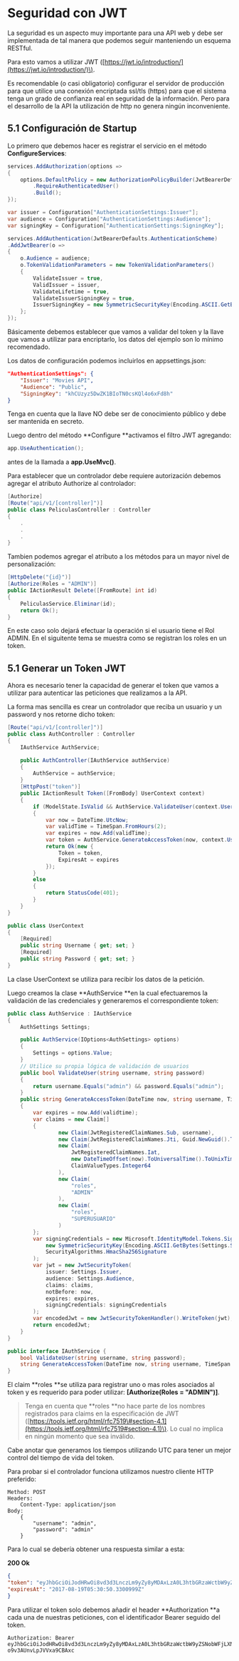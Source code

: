 # Seguridad con JWT

La seguridad es un aspecto muy importante para una API web y debe ser implementada de tal manera que podemos seguir manteniendo un esquema RESTful.

Para esto vamos a utilizar JWT \([https://jwt.io/introduction/](https://jwt.io/introduction/)\).

Es recomendable \(o casi obligatorio\) configurar el servidor de producción para que utilice una conexión encriptada ssl/tls \(https\) para que el sistema tenga un grado de confianza real en seguridad de la información.  Pero para el desarrollo de la API la utilización de http no genera ningún inconveniente.

## 5.1 Configuración de Startup

Lo primero que debemos hacer es registrar el servicio en el método **ConfigureServices**:

```csharp
services.AddAuthorization(options =>
{
    options.DefaultPolicy = new AuthorizationPolicyBuilder(JwtBearerDefaults.AuthenticationScheme)
        .RequireAuthenticatedUser()
        .Build();
});

var issuer = Configuration["AuthenticationSettings:Issuer"];
var audience = Configuration["AuthenticationSettings:Audience"];
var signingKey = Configuration["AuthenticationSettings:SigningKey"];

services.AddAuthentication(JwtBearerDefaults.AuthenticationScheme)
.AddJwtBearer(o =>
{
    o.Audience = audience;
    o.TokenValidationParameters = new TokenValidationParameters()
    {
        ValidateIssuer = true,
        ValidIssuer = issuer,
        ValidateLifetime = true,
        ValidateIssuerSigningKey = true,
        IssuerSigningKey = new SymmetricSecurityKey(Encoding.ASCII.GetBytes(signingKey))
    };
});
```

Básicamente debemos establecer que vamos a validar del token y la llave que vamos a utilizar para encriptarlo, los datos del ejemplo son lo mínimo recomendado.

Los datos de configuración podemos incluirlos en appsettings.json:

```json
"AuthenticationSettings": {
    "Issuer": "Movies API",
    "Audience": "Public",
    "SigningKey": "khCUzyz5DwZK1BIoTN0csKQl4o6xFd8h"
}
```

Tenga en cuenta que la llave NO debe ser de conocimiento público y debe ser mantenida en secreto.

Luego dentro del método **Configure **activamos el filtro JWT agregando:

```csharp
app.UseAuthentication();
```

antes de la llamada a **app.UseMvc\(\)**.

Para establecer que un controlador debe requiere autorización debemos agregar el atributo Authorize al controlador:

```csharp
[Authorize]
[Route("api/v1/[controller]")]
public class PeliculasController : Controller
{
    .
    .
    .
}
```

Tambien podemos agregar el atributo a los métodos para un mayor nivel de personalización:

```csharp
[HttpDelete("{id}")]
[Authorize(Roles = "ADMIN")]
public IActionResult Delete([FromRoute] int id)
{
    PeliculasService.Eliminar(id);
    return Ok();
}
```

En este caso solo dejará efectuar la operación si el usuario tiene el Rol ADMIN. En el siguitente tema se muestra como se registran los roles en un token.

## 5.1 Generar un Token JWT

Ahora es necesario tener la capacidad de generar el token que vamos a utilizar para autenticar las peticiones que realizamos a la API.

La forma mas sencilla es crear un controlador que reciba un usuario y un password y nos retorne dicho token:

```csharp
[Route("api/v1/[controller]")]
public class AuthController : Controller
{
    IAuthService AuthService;

    public AuthController(IAuthService authService)
    {
        AuthService = authService;
    }
    [HttpPost("token")]
    public IActionResult Token([FromBody] UserContext context)
    {
        if (ModelState.IsValid && AuthService.ValidateUser(context.Username, context.Password))
        {
            var now = DateTime.UtcNow;
            var validTime = TimeSpan.FromHours(2);
            var expires = now.Add(validTime);
            var token = AuthService.GenerateAccessToken(now, context.Username, validTime);
            return Ok(new {
                Token = token,
                ExpiresAt = expires
            });
        }
        else
        {
            return StatusCode(401);
        }
    }
}

public class UserContext
{
    [Required]
    public string Username { get; set; }
    [Required]
    public string Password { get; set; }
}
```

La clase UserContext se utiliza para recibir los datos de la petición.

Luego creamos la clase **AuthService **en la cual efectuaremos la validación de las credenciales y generaremos el correspondiente token:

```csharp
public class AuthService : IAuthService
{
    AuthSettings Settings;

    public AuthService(IOptions<AuthSettings> options)
    {
        Settings = options.Value;
    }
    // Utilice su propia lógica de validación de usuarios
    public bool ValidateUser(string username, string password)
    {
        return username.Equals("admin") && password.Equals("admin");
    }
    public string GenerateAccessToken(DateTime now, string username, TimeSpan validtime)
    {
        var expires = now.Add(validtime);
        var claims = new Claim[]
        {
                new Claim(JwtRegisteredClaimNames.Sub, username),
                new Claim(JwtRegisteredClaimNames.Jti, Guid.NewGuid().ToString()),
                new Claim(
                    JwtRegisteredClaimNames.Iat,
                    new DateTimeOffset(now).ToUniversalTime().ToUnixTimeSeconds().ToString(),
                    ClaimValueTypes.Integer64
                ),
                new Claim(
                    "roles",
                    "ADMIN"
                ),
                new Claim(
                    "roles",
                    "SUPERUSUARIO"
                )
        };
        var signingCredentials = new Microsoft.IdentityModel.Tokens.SigningCredentials(
            new SymmetricSecurityKey(Encoding.ASCII.GetBytes(Settings.SigningKey)),
            SecurityAlgorithms.HmacSha256Signature
        );
        var jwt = new JwtSecurityToken(
            issuer: Settings.Issuer,
            audience: Settings.Audience,
            claims: claims,
            notBefore: now,
            expires: expires,
            signingCredentials: signingCredentials
        );
        var encodedJwt = new JwtSecurityTokenHandler().WriteToken(jwt);
        return encodedJwt;
    }
}

public interface IAuthService {
    bool ValidateUser(string username, string password);
    string GenerateAccessToken(DateTime now, string username, TimeSpan validtime);
}
```

El claim **roles **se utiliza para registrar uno o mas roles asociados al token y es requerido para poder utilizar: **\[Authorize\(Roles = "ADMIN"\)\]**.

> Tenga en cuenta que **roles **no hace parte de los nombres registrados para claims en la especificación de JWT \([https://tools.ietf.org/html/rfc7519\#section-4.1](https://tools.ietf.org/html/rfc7519#section-4.1)\).  Lo cual no implica en ningún momento que sea inválido.

Cabe anotar que generamos los tiempos utilizando UTC para tener un mejor control del tiempo de vida del token.

Para probar si el controlador funciona utilizamos nuestro cliente HTTP preferido:

```
Method: POST
Headers:
    Content-Type: application/json
Body: 
    {
        "username": "admin",
        "password": "admin"
    }
```

Para lo cual se debería obtener una respuesta similar a esta:

**200 Ok**

```json
{
"token": "eyJhbGciOiJodHRwOi8vd3d3LnczLm9yZy8yMDAxLzA0L3htbGRzaWctbW9yZSNobWFjLXNoYTI1NiIsInR5cCI6IkpXVCJ9.eyJzdWIiOiJhZG1pbiIsImp0aSI6IjRhODFkYzI1LWQ5YWItNDk5MS05Y2MyLTE5NTM2MTE0YmY1NCIsImlhdCI6MTUwMzExMzQ1MCwicm9sZXMiOlsiQURNSU4iLCJTVVBFUlVTVUFSSU8iXSwibmJmIjoxNTAzMTEzNDUwLCJleHAiOjE1MDMxMjA2NTAsImlzcyI6Ik1vdmllcyBBUEkiLCJhdWQiOiJQdWJsaWMifQ.qiK88t1w3cYZhqjS9TSnv-o9v3AUnvLpJVVxa9CBAxc",
"expiresAt": "2017-08-19T05:30:50.3300999Z"
}
```

Para utilizar el token solo debemos añadir el header **Authorization **a cada una de nuestras peticiones, con el identificador Bearer seguido del token.

```
Authorization: Bearer eyJhbGciOiJodHRwOi8vd3d3LnczLm9yZy8yMDAxLzA0L3htbGRzaWctbW9yZSNobWFjLXNoYTI1NiIsInR5cCI6IkpXVCJ9.eyJzdWIiOiJhZG1pbiIsImp0aSI6IjRhODFkYzI1LWQ5YWItNDk5MS05Y2MyLTE5NTM2MTE0YmY1NCIsImlhdCI6MTUwMzExMzQ1MCwicm9sZXMiOlsiQURNSU4iLCJTVVBFUlVTVUFSSU8iXSwibmJmIjoxNTAzMTEzNDUwLCJleHAiOjE1MDMxMjA2NTAsImlzcyI6Ik1vdmllcyBBUEkiLCJhdWQiOiJQdWJsaWMifQ.qiK88t1w3cYZhqjS9TSnv-o9v3AUnvLpJVVxa9CBAxc
```



